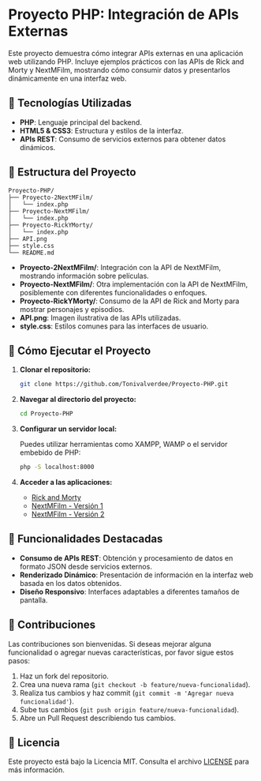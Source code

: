 
# Proyecto PHP: Integración de APIs Externas

Este proyecto demuestra cómo integrar APIs externas en una aplicación web utilizando PHP. Incluye ejemplos prácticos con las APIs de Rick and Morty y NextMFilm, mostrando cómo consumir datos y presentarlos dinámicamente en una interfaz web.

## 🧰 Tecnologías Utilizadas

- **PHP**: Lenguaje principal del backend.
- **HTML5 & CSS3**: Estructura y estilos de la interfaz.
- **APIs REST**: Consumo de servicios externos para obtener datos dinámicos.

## 📁 Estructura del Proyecto

```
Proyecto-PHP/
├── Proyecto-2NextMFilm/
│   └── index.php
├── Proyecto-NextMFilm/
│   └── index.php
├── Proyecto-RickYMorty/
│   └── index.php
├── API.png
├── style.css
└── README.md
```

- **Proyecto-2NextMFilm/**: Integración con la API de NextMFilm, mostrando información sobre películas.
- **Proyecto-NextMFilm/**: Otra implementación con la API de NextMFilm, posiblemente con diferentes funcionalidades o enfoques.
- **Proyecto-RickYMorty/**: Consumo de la API de Rick and Morty para mostrar personajes y episodios.
- **API.png**: Imagen ilustrativa de las APIs utilizadas.
- **style.css**: Estilos comunes para las interfaces de usuario.

## 🚀 Cómo Ejecutar el Proyecto

1. **Clonar el repositorio:**

   ```bash
   git clone https://github.com/Tonivalverdee/Proyecto-PHP.git
   ```

2. **Navegar al directorio del proyecto:**

   ```bash
   cd Proyecto-PHP
   ```

3. **Configurar un servidor local:**

   Puedes utilizar herramientas como XAMPP, WAMP o el servidor embebido de PHP:

   ```bash
   php -S localhost:8000
   ```

4. **Acceder a las aplicaciones:**

   - [Rick and Morty](http://localhost:8000/Proyecto-RickYMorty/index.php)
   - [NextMFilm - Versión 1](http://localhost:8000/Proyecto-NextMFilm/index.php)
   - [NextMFilm - Versión 2](http://localhost:8000/Proyecto-2NextMFilm/index.php)

## 📌 Funcionalidades Destacadas

- **Consumo de APIs REST**: Obtención y procesamiento de datos en formato JSON desde servicios externos.
- **Renderizado Dinámico**: Presentación de información en la interfaz web basada en los datos obtenidos.
- **Diseño Responsivo**: Interfaces adaptables a diferentes tamaños de pantalla.

## 📝 Contribuciones

Las contribuciones son bienvenidas. Si deseas mejorar alguna funcionalidad o agregar nuevas características, por favor sigue estos pasos:

1. Haz un fork del repositorio.
2. Crea una nueva rama (`git checkout -b feature/nueva-funcionalidad`).
3. Realiza tus cambios y haz commit (`git commit -m 'Agregar nueva funcionalidad'`).
4. Sube tus cambios (`git push origin feature/nueva-funcionalidad`).
5. Abre un Pull Request describiendo tus cambios.

## 📄 Licencia

Este proyecto está bajo la Licencia MIT. Consulta el archivo [LICENSE](LICENSE) para más información.